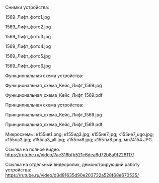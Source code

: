 Снимки устройства:

1569_Лифт_фото1.jpg

1569_Лифт_фото2.jpg

1569_Лифт_фото3.jpg

1569_Лифт_фото4.jpg

1569_Лифт_фото5.jpg

1569_Лифт_фото6.jpg


Функциональная схема устройства:

Функциональная_схема_Кейс_Лифт_1569.jpg

Функциональная_схема_Кейс_Лифт_1569.pdf


Принципиальная схема устройства:

Принципиальная_схема_Кейс_Лифт_1569.jpg

Принципиальная_схема_Кейс_Лифт_1569.pdf


Микросхемы:
к155ив1.png; 
к155ид3.jpg; 
к155ие7.jpg; 
к155ие7_ugo.jpg; 
к155ла3.jpg; 
к155ла3_all.jpg; 
к155тм8.jpg; 
к155тм8.png; 
мн74154.JPG. 


Ссылка на полное видео: https://rutube.ru/video/7ae318bfb521c6dea6d72b8a9f228117/ 

Ссылка на отдельный видеоролик, демонстрирующий работу устройства: https://rutube.ru/video/d3d81635d90e203732a528f68e670535/
